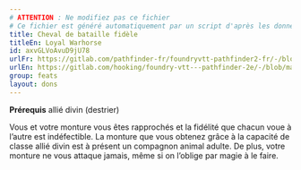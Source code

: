 ```yaml
---
# ATTENTION : Ne modifiez pas ce fichier
# Ce fichier est généré automatiquement par un script d'après les données du module Foundry VTT officiel et de sa traduction
title: Cheval de bataille fidèle
titleEn: Loyal Warhorse
id: axvGLVoAvuD9jU78
urlFr: https://gitlab.com/pathfinder-fr/foundryvtt-pathfinder2-fr/-/blob/master/data/feats/axvGLVoAvuD9jU78.htm
urlEn: https://gitlab.com/hooking/foundry-vtt---pathfinder-2e/-/blob/master/packs/data/feats.db/loyal-warhorse.json
group: feats
layout: dons
---
```

**Prérequis** allié divin (destrier)

Vous et votre monture vous êtes rapprochés et la fidélité que chacun voue à l’autre est indéfectible. La monture que vous obtenez grâce à la capacité de classe allié divin est à présent un compagnon animal adulte. De plus, votre monture ne vous attaque jamais, même si on l’oblige par magie à le faire.



